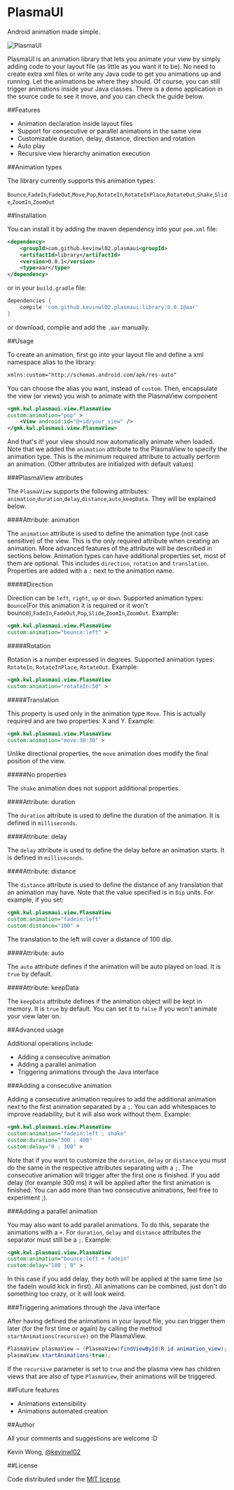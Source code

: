 PlasmaUI
========

Android animation made simple.

![PlasmaUI](/../github-media/media/presentation.gif?raw=true)

PlasmaUI is an animation library that lets you animate your view by simply adding code to your layout file (as little as you want it to be). No need to create extra xml files or write any Java code to get you animations up and running. Let the animations be where they should. Of course, you can still trigger animations inside your Java classes. 
There is a demo application in the source code to see it move, and you can check the guide below.

##Features

* Animation declaration inside layout files
* Support for consecutive or parallel animations in the same view
* Customizable duration, delay, distance, direction and rotation
* Auto play
* Recursive view hierarchy animation execution

##Animation types

The library currently supports this animation types:

`Bounce`,`FadeIn`,`FadeOut`,`Move`,`Pop`,`RotateIn`,`RotateInPlace`,`RotateOut`,`Shake`,`Slide`,`ZoomIn`,`ZoomOut`

##Installation

You can install it by adding the maven dependency into your `pom.xml` file:

```xml
<dependency>
	<groupId>com.github.kevinwl02.plasmaui<groupId>
	<artifactId>library</artifactId>
	<version>0.0.1</version>
	<type>aar</type>
</dependency>
```

or in your `build.gradle` file:

```groovy
dependencies {
	compile 'com.github.kevinwl02.plasmaui:library:0.0.1@aar'
}
```

or download, compile and add the `.aar` manually.

##Usage

To create an animation, first go into your layout file and define a xml namespace alias to the library:

``` xml
xmlns:custom="http://schemas.android.com/apk/res-auto"
```

You can choose the alias you want, instead of `custom`.
Then, encapsulate the view (or views) you wish to animate with the PlasmaView component

``` xml
<gmk.kwl.plasmaui.view.PlasmaView
custom:animation="pop" >
	<View android:id="@+id/your_view" />
</gmk.kwl.plasmaui.view.PlasmaView>
```

And that's it! your view should now automatically animate when loaded.
Note that we added the `animation` attribute to the PlasmaView to specify the animation type. This is the minimum required attribute to actually perform an animation. (Other attributes are initialized with default values)

###PlasmaView attributes

The `PlasmaView` supports the following attributes: `animation`,`duration`,`delay`,`distance`,`auto`,`keepData`. They will be explained below.

####Attribute: animation

The `animation` attribute is used to define the animation type (not case sensitive) of the view. This is the only required attribute when creating an animation. More advanced features of the attribute will be described in sections below.
Animation types can have additional properties set, most of them are optional. This includes `direction`, `rotation` and `translation`. Properties are added with a `:` next to the animation name.

#####Direction

Direction can be `left`, `right`, `up` or `down`.
Supported animation types: `Bounce`(For this animation it is required or it won't bounce),`FadeIn`,`FadeOut`,`Pop`,`Slide`,`ZoomIn`,`ZoomOut`.
Example:

``` xml
<gmk.kwl.plasmaui.view.PlasmaView
custom:animation="bounce:left" >
```

#####Rotation

Rotation is a number expressed in degrees.
Supported animation types: `RotateIn`, `RotateInPlace`, `RotateOut`.
Example:

``` xml
<gmk.kwl.plasmaui.view.PlasmaView
custom:animation="rotateIn:50" >
```

#####Translation

This property is used only in the animation type `Move`. This is actually required and are two properties: X and Y.
Example:

``` xml
<gmk.kwl.plasmaui.view.PlasmaView
custom:animation="move:30:30" >
```

Unlike directional properties, the `move` animation does modify the final position of the view.

#####No properties

The `shake` animation does not support additional properties.

####Attribute: duration

The `duration` attribute is used to define the duration of the animation. It is defined in `milliseconds`.

####Attribute: delay

The `delay` attribute is used to define the delay before an animation starts. It is defined in `milliseconds`.

####Attribute: distance

The `distance` attribute is used to define the distance of any translation that an animation may have. Note that the value specified is in `Dip` units. For example, if you set:

``` xml
<gmk.kwl.plasmaui.view.PlasmaView
custom:animation="fadein:left"
custom:distance="100" >
```

The translation to the left will cover a distance of 100 dip.

####Attribute: auto

The `auto` attribute defines if the animation will be auto played on load. It is `true` by default.

####Attribute: keepData

The `keepData` attribute defines if the animation object will be kept in memory. It is `true` by default. You can set it to `false` if you won't animate your view later on.

##Advanced usage

Additional operations include: 

* Adding a consecutive animation 
* Adding a parallel animation
* Triggering animations through the Java interface

###Adding a consecutive animation

Adding a consecutive animation requires to add the additional animation next to the first animation separated by a `;`. You can add whitespaces to improve readability, but it will also work without them. Example:

``` xml
<gmk.kwl.plasmaui.view.PlasmaView
custom:animation="fadein:left ; shake"
custom:duration="300 ; 400"
custom:delay="0 ; 300" >
```

Note that if you want to customize the `duration`, `delay` or `distance` you must do the same in the respective attributes separating with a `;`.
The consecutive animation will trigger after the first one is finished. If you add delay (for example 300 ms) it will be applied after the first animation is finished.
You can add more than two consecutive animations, feel free to experiment ;).

###Adding a parallel animation

You may also want to add parallel animations. To do this, separate the animations with a `+`. For `duration`, `delay` and `distance` attributes the separator must still be a `;`. Example:

``` xml
<gmk.kwl.plasmaui.view.PlasmaView
custom:animation="bounce:left + fadein"
custom:delay="100 ; 0" >
```

In this case if you add delay, they both will be applied at the same time (so the fadeIn would kick in first). All animations can be combined, just don't do something too crazy, or it will look weird.

###Triggering animations through the Java interface

After having defined the animations in your layout file, you can trigger them later (for the first time or again) by calling the method `startAnimations(recursive)` on the PlasmaView.

``` java
PlasmaView plasmaView = (PlasmaView)findViewById(R.id.animation_view);
plasmaView.startAnimations(true);
```

If the `recursive` parameter is set to `true` and the plasma view has children views that are also of type `PlasmaView`, their animations will be triggered.

##Future features

* Animations extensibility
* Animations automated creation

##Author

All your comments and suggestions are welcome :D

Kevin Wong, [@kevinwl02](https://twitter.com/kevinwl02)

##License

Code distributed under the [MIT license](LICENSE)